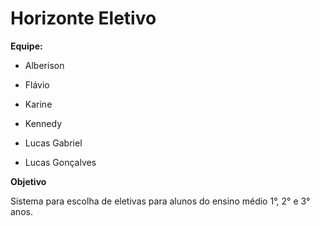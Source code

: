 # Horizonte Eletivo

**Equipe:**

- Alberison

- Flávio

- Karine

- Kennedy

- Lucas Gabriel

- Lucas Gonçalves

**Objetivo**

Sistema para escolha de eletivas para alunos do ensino médio 1°, 2° e 3° anos. 
